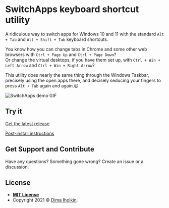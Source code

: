 # SwitchApps keyboard shortcut utility

A ridiculous way to switch apps for Windows 10 and 11 with the standard `Alt + Tab` and `Alt + Shift + Tab` keyboard shortcuts.

You know how you can change tabs in Chrome and some other web browsers with `Ctrl + Page Up` and `Ctrl + Page Down`?  
Or change the virtual desktops, if you have them set up, with `Ctrl + Win + Left Arrow` and `Ctrl + Win + Right Arrow`?

This utility does nearly the same thing through the Windows Taskbar, precisely using the open apps there, and decisely seducing your fingers to press `Alt + Tab` again and again.😦

![SwitchApps demo GIF](/../assets/readme/demo.gif?raw=true "SwitchApps demo GIF")  

## Try it

[Get the latest release](https://github.com/dima-iholkin/SwitchApps/releases/latest)

[Post-install instructions](https://github.com/dima-iholkin/SwitchApps/blob/dev_24_dotnet-installer/docs/Post-Install.md)

## Get Support and Contribute

Have any questions? Something gone wrong? Create an issue or a discussion.

## License

* **[MIT License](http://opensource.org/licenses/mit-license.php)**
* Copyright 2021 © <a href="https://github.com/dima-iholkin" target="_blank">Dima Iholkin</a>.

